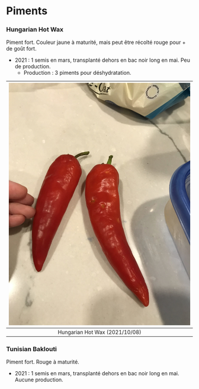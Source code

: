 # Piments

### Hungarian Hot Wax
Piment fort. Couleur jaune à maturité, mais peut être récolté rouge pour + de goût fort.

* 2021 : 1 semis en mars, transplanté dehors en bac noir long en mai. Peu de production.
  + Production : 3 piments pour déshydratation.

|<img src="jpg_jardin/IMG_4304.jpg" width="500" />
|:--:|
| Hungarian Hot Wax (2021/10/08) |

### Tunisian Baklouti
Piment fort. Rouge à maturité.

* 2021 : 1 semis en mars, transplanté dehors en bac noir long en mai. Aucune production.
